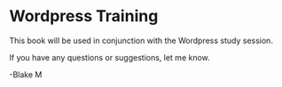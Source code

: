 # Wordpress Training
This book will be used in conjunction with the Wordpress study session.

If you have any questions or suggestions, let me know.

-Blake M
